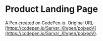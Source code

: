 # Product Landing Page

A Pen created on CodePen.io. Original URL: [https://codepen.io/Sarvar_Kh/pen/pojxeoV](https://codepen.io/Sarvar_Kh/pen/pojxeoV).


